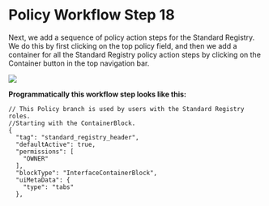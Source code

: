 # Policy Workflow Step 18

Next, we add a sequence of policy action steps for the Standard Registry. We do this by first clicking on the top policy field, and then we add a container for all the Standard Registry policy action steps by clicking on the Container button in the top navigation bar.

![](../../../../.gitbook/assets/PW\_image\_24.png)

**Programmatically this workflow step looks like this:**

```
// This Policy branch is used by users with the Standard Registry roles.
//Starting with the ContainerBlock.
{
  "tag": "standard_registry_header",
  "defaultActive": true,
  "permissions": [
    "OWNER"
  ],
  "blockType": "InterfaceContainerBlock",
  "uiMetaData": {
    "type": "tabs"
  },
```
